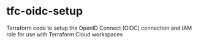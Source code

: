 # tfc-oidc-setup
Terraform code to setup the OpenID Connect (OIDC) connection and IAM role for use with Terraform Cloud workspaces
